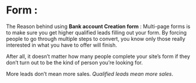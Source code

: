 # Form :
The Reason behind using **Bank account Creation form** :
Multi-page forms is to make sure you get higher qualified leads filling out your form. By forcing people to go through multiple steps to convert, you know only those really interested in what you have to offer will finish.

After all, it doesn’t matter how many people complete your site’s form if they don’t turn out to be the kind of person you’re looking for.

More leads don’t mean more sales. *Qualified leads mean more sales*.
